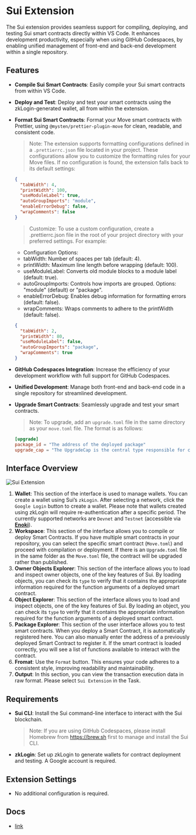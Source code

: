 # Sui Extension

The Sui extension provides seamless support for compiling, deploying, and testing Sui smart contracts directly within VS Code. It enhances development productivity, especially when using GitHub Codespaces, by enabling unified management of front-end and back-end development within a single repository.

## Features

- **Compile Sui Smart Contracts**: Easily compile your Sui smart contracts from within VS Code.
- **Deploy and Test**: Deploy and test your smart contracts using the zkLogin-generated wallet, all from within the extension.
- **Format Sui Smart Contracts**: Format your Move smart contracts with Prettier, using `@mysten/prettier-plugin-move` for clean, readable, and consistent code.

  > Note: The extension supports formatting configurations defined in a `.prettierrc.json` file located in your project. These configurations allow you to customize the formatting rules for your Move files. If no configuration is found, the extension falls back to its default settings:

  ```json
  {
    "tabWidth": 4,
    "printWidth": 100,
    "useModuleLabel": true,
    "autoGroupImports": "module",
    "enableErrorDebug": false,
    "wrapComments": false
  }
  ```

  > Customize: To use a custom configuration, create a .prettierrc.json file in the root of your project directory with your preferred settings. For example:

  - Configuration Options:
  - tabWidth: Number of spaces per tab (default: 4).
  - printWidth: Maximum line length before wrapping (default: 100).
  - useModuleLabel: Converts old module blocks to a module label (default: true).
  - autoGroupImports: Controls how imports are grouped. Options: "module" (default) or "package".
  - enableErrorDebug: Enables debug information for formatting errors (default: false).
  - wrapComments: Wraps comments to adhere to the printWidth (default: false).

  ```json
  {
    "tabWidth": 2,
    "printWidth": 80,
    "useModuleLabel": false,
    "autoGroupImports": "package",
    "wrapComments": true
  }
  ```

- **GitHub Codespaces Integration**: Increase the efficiency of your development workflow with full support for GitHub Codespaces.
- **Unified Development**: Manage both front-end and back-end code in a single repository for streamlined development.
- **Upgrade Smart Contracts**: Seamlessly upgrade and test your smart contracts.

  > Note: To upgrade, add an `upgrade.toml` file in the same directory as your `move.toml` file. The format is as follows:

  ```toml
  [upgrade]
  package_id = "The address of the deployed package"
  upgrade_cap = "The UpgradeCap is the central type responsible for coordinating package upgrades."
  ```

## Interface Overview

![Sui Extension](https://docs.zktx.io/images/sui-extension.png)

1. **Wallet**: This section of the interface is used to manage wallets. You can create a wallet using Sui’s `zkLogin`. After selecting a network, click the `Google Login` button to create a wallet. Please note that wallets created using zkLogin will require re-authentication after a specific period. The currently supported networks are `Devnet` and `Testnet` (accessible via **[Enoki](https://docs.enoki.mystenlabs.com)**).
1. **Workspace**: This section of the interface allows you to compile or deploy Smart Contracts. If you have multiple smart contracts in your repository, you can select the specific smart contract (`Move.toml`) and proceed with compilation or deployment. If there is an `Upgrade.toml` file in the same folder as the `Move.toml` file, the contract will be upgraded rather than published.
1. **Owner Objects Explorer**: This section of the interface allows you to load and inspect owner objects, one of the key features of Sui. By loading objects, you can check its `type` to verify that it contains the appropriate information required for the function arguments of a deployed smart contract.
1. **Object Explorer**: This section of the interface allows you to load and inspect objects, one of the key features of Sui. By loading an object, you can check its `type` to verify that it contains the appropriate information required for the function arguments of a deployed smart contract.
1. **Package Explorer**: This section of the user interface allows you to test smart contracts. When you deploy a Smart Contract, it is automatically registered here. You can also manually enter the address of a previously deployed Smart Contract to register it. If the smart contract is loaded correctly, you will see a list of functions available to interact with the contract.
1. **Fromat**: Use the `Format` button. This ensures your code adheres to a consistent style, improving readability and maintainability.
1. **Output**: In this section, you can view the transaction execution data in raw format. Please select `Sui Extension` in the Task.

## Requirements

- **Sui CLI**: Install the Sui command-line interface to interact with the Sui blockchain.
  > Note: If you are using GitHub Codespaces, please install Homebrew from https://brew.sh first to manage and install the Sui CLI.
- **zkLogin**: Set up zkLogin to generate wallets for contract deployment and testing. A Google account is required.

## Extension Settings

- No additional configuration is required.

## Docs

- [link](https://docs.zktx.io/vsce/sui/)
